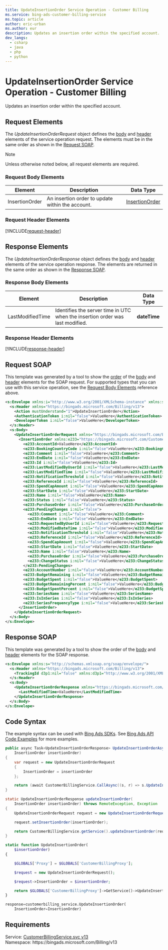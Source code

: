 ```yaml
---
title: UpdateInsertionOrder Service Operation - Customer Billing
ms.service: bing-ads-customer-billing-service
ms.topic: article
author: eric-urban
ms.author: eur
description: Updates an insertion order within the specified account.
dev_langs: 
  - csharp
  - java
  - php
  - python
---
```

# UpdateInsertionOrder Service Operation - Customer Billing
Updates an insertion order within the specified account.

## <a name="request"></a>Request Elements
The *UpdateInsertionOrderRequest* object defines the [body](#request-body) and [header](#request-header) elements of the service operation request. The elements must be in the same order as shown in the [Request SOAP](#request-soap). 

> [!NOTE]
> Unless otherwise noted below, all request elements are required.

### <a name="request-body"></a>Request Body Elements

|Element|Description|Data Type|
|-----------|---------------|-------------|
|<a name="insertionorder"></a>InsertionOrder|An insertion order to update within the account.|[InsertionOrder](insertionorder.md)|

### <a name="request-header"></a>Request Header Elements
[!INCLUDE[request-header](./includes/request-header.md)]

## <a name="response"></a>Response Elements
The *UpdateInsertionOrderResponse* object defines the [body](#response-body) and [header](#response-header) elements of the service operation response. The elements are returned in the same order as shown in the [Response SOAP](#response-soap).

### <a name="response-body"></a>Response Body Elements

|Element|Description|Data Type|
|-----------|---------------|-------------|
|<a name="lastmodifiedtime"></a>LastModifiedTime|Identifies the server time in UTC when the insertion order was last modified.|**dateTime**|

### <a name="response-header"></a>Response Header Elements
[!INCLUDE[response-header](./includes/response-header.md)]

## <a name="request-soap"></a>Request SOAP
This template was generated by a tool to show the [order](../guides/services-protocol.md#element-order) of the [body](#request-body) and [header](#request-header) elements for the SOAP request. For supported types that you can use with this service operation, see the [Request Body Elements](#request-body) reference above.

```xml
<s:Envelope xmlns:i="http://www.w3.org/2001/XMLSchema-instance" xmlns:s="http://schemas.xmlsoap.org/soap/envelope/">
  <s:Header xmlns="https://bingads.microsoft.com/Billing/v13">
    <Action mustUnderstand="1">UpdateInsertionOrder</Action>
    <AuthenticationToken i:nil="false">ValueHere</AuthenticationToken>
    <DeveloperToken i:nil="false">ValueHere</DeveloperToken>
  </s:Header>
  <s:Body>
    <UpdateInsertionOrderRequest xmlns="https://bingads.microsoft.com/Billing/v13">
      <InsertionOrder xmlns:e233="https://bingads.microsoft.com/Customer/v13/Entities" i:nil="false">
        <e233:AccountId>ValueHere</e233:AccountId>
        <e233:BookingCountryCode i:nil="false">ValueHere</e233:BookingCountryCode>
        <e233:Comment i:nil="false">ValueHere</e233:Comment>
        <e233:EndDate i:nil="false">ValueHere</e233:EndDate>
        <e233:Id i:nil="false">ValueHere</e233:Id>
        <e233:LastModifiedByUserId i:nil="false">ValueHere</e233:LastModifiedByUserId>
        <e233:LastModifiedTime i:nil="false">ValueHere</e233:LastModifiedTime>
        <e233:NotificationThreshold i:nil="false">ValueHere</e233:NotificationThreshold>
        <e233:ReferenceId i:nil="false">ValueHere</e233:ReferenceId>
        <e233:SpendCapAmount i:nil="false">ValueHere</e233:SpendCapAmount>
        <e233:StartDate i:nil="false">ValueHere</e233:StartDate>
        <e233:Name i:nil="false">ValueHere</e233:Name>
        <e233:Status i:nil="false">ValueHere</e233:Status>
        <e233:PurchaseOrder i:nil="false">ValueHere</e233:PurchaseOrder>
        <e233:PendingChanges i:nil="false">
          <e233:Comment i:nil="false">ValueHere</e233:Comment>
          <e233:EndDate i:nil="false">ValueHere</e233:EndDate>
          <e233:RequestedByUserId i:nil="false">ValueHere</e233:RequestedByUserId>
          <e233:ModifiedDateTime i:nil="false">ValueHere</e233:ModifiedDateTime>
          <e233:NotificationThreshold i:nil="false">ValueHere</e233:NotificationThreshold>
          <e233:ReferenceId i:nil="false">ValueHere</e233:ReferenceId>
          <e233:SpendCapAmount i:nil="false">ValueHere</e233:SpendCapAmount>
          <e233:StartDate i:nil="false">ValueHere</e233:StartDate>
          <e233:Name i:nil="false">ValueHere</e233:Name>
          <e233:PurchaseOrder i:nil="false">ValueHere</e233:PurchaseOrder>
          <e233:ChangeStatus i:nil="false">ValueHere</e233:ChangeStatus>
        </e233:PendingChanges>
        <e233:AccountNumber i:nil="false">ValueHere</e233:AccountNumber>
        <e233:BudgetRemaining i:nil="false">ValueHere</e233:BudgetRemaining>
        <e233:BudgetSpent i:nil="false">ValueHere</e233:BudgetSpent>
        <e233:BudgetRemainingPercent i:nil="false">ValueHere</e233:BudgetRemainingPercent>
        <e233:BudgetSpentPercent i:nil="false">ValueHere</e233:BudgetSpentPercent>
        <e233:SeriesName i:nil="false">ValueHere</e233:SeriesName>
        <e233:IsInSeries i:nil="false">ValueHere</e233:IsInSeries>
        <e233:SeriesFrequencyType i:nil="false">ValueHere</e233:SeriesFrequencyType>
      </InsertionOrder>
    </UpdateInsertionOrderRequest>
  </s:Body>
</s:Envelope>
```

## <a name="response-soap"></a>Response SOAP
This template was generated by a tool to show the order of the [body](#response-body) and [header](#response-header) elements for the SOAP response.

```xml
<s:Envelope xmlns:s="http://schemas.xmlsoap.org/soap/envelope/">
  <s:Header xmlns="https://bingads.microsoft.com/Billing/v13">
    <TrackingId d3p1:nil="false" xmlns:d3p1="http://www.w3.org/2001/XMLSchema-instance">ValueHere</TrackingId>
  </s:Header>
  <s:Body>
    <UpdateInsertionOrderResponse xmlns="https://bingads.microsoft.com/Billing/v13">
      <LastModifiedTime>ValueHere</LastModifiedTime>
    </UpdateInsertionOrderResponse>
  </s:Body>
</s:Envelope>
```

## <a name="example"></a>Code Syntax
The example syntax can be used with [Bing Ads SDKs](../guides/client-libraries.md). See [Bing Ads API Code Examples](../guides/code-examples.md) for more examples.
```csharp
public async Task<UpdateInsertionOrderResponse> UpdateInsertionOrderAsync(
	InsertionOrder insertionOrder)
{
	var request = new UpdateInsertionOrderRequest
	{
		InsertionOrder = insertionOrder
	};

	return (await CustomerBillingService.CallAsync((s, r) => s.UpdateInsertionOrderAsync(r), request));
}
```
```java
static UpdateInsertionOrderResponse updateInsertionOrder(
	InsertionOrder insertionOrder) throws RemoteException, Exception
{
	UpdateInsertionOrderRequest request = new UpdateInsertionOrderRequest();

	request.setInsertionOrder(insertionOrder);

	return CustomerBillingService.getService().updateInsertionOrder(request);
}
```
```php
static function UpdateInsertionOrder(
	$insertionOrder)
{

	$GLOBALS['Proxy'] = $GLOBALS['CustomerBillingProxy'];

	$request = new UpdateInsertionOrderRequest();

	$request->InsertionOrder = $insertionOrder;

	return $GLOBALS['CustomerBillingProxy']->GetService()->UpdateInsertionOrder($request);
}
```
```python
response=customerbilling_service.UpdateInsertionOrder(
	InsertionOrder=InsertionOrder)
```

## Requirements
Service: [CustomerBillingService.svc v13](https://clientcenter.api.bingads.microsoft.com/Api/Billing/v13/CustomerBillingService.svc)  
Namespace: https\://bingads.microsoft.com/Billing/v13  

